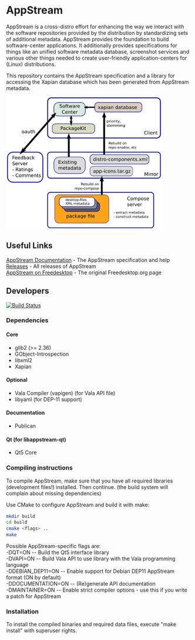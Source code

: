 AppStream
=========

AppStream is a cross-distro effort for enhancing the way we interact with the software repositories provided by the
distribution by standardizing sets of additional metadata.
AppStream provides the foundation to build software-center applications. It additionally provides specifications
for things like an unified software metadata database, screenshot services and various other things needed to create
user-friendly application-centers for (Linux) distributions.

This repository contains the AppStream specification and a library for accessing the Xapian database which has been
generated from AppStream metadata.

![AppStream Architecture](docs/sources/images/architecture-small.png "AppStream Architecture")

## Useful Links
[AppStream Documentation](http://www.freedesktop.org/software/appstream/docs/) - The AppStream specification and help  
[Releases](http://www.freedesktop.org/software/appstream/releases/) - All releases of AppStream  
[AppStream on Freedesktop](http://www.freedesktop.org/wiki/Distributions/AppStream/) - The original Freedesktop.org page  

## Developers
[![Build Status](https://semaphoreci.com/api/v1/projects/c406ea75-a977-4100-8ae1-66b7ccc54f48/559622/badge.svg)](https://semaphoreci.com/ximion/appstream)

### Dependencies

#### Core
 * glib2 (>= 2.36)
 * GObject-Introspection
 * libxml2
 * Xapian

#### Optional
 * Vala Compiler (vapigen) (for Vala API file)
 * libyaml (for DEP-11 support)

#### Documentation
 * Publican

#### Qt (for libappstream-qt)
 * Qt5 Core


### Compiling instructions

To compile AppStream, make sure that you have all required libraries (development files!) installed.
Then continue. (the build system will complain about missing dependencies)

Use CMake to configure AppStream and build it with make:
```bash
mkdir build
cd build
cmake <flags> ..
make
```
Possible AppStream-specific flags are:  
 -DQT=ON              -- Build the Qt5 interface library  
 -DVAPI=ON            -- Build Vala API to use library with the Vala programming language  
 -DDEBIAN_DEP11=ON    -- Enable support for Debian DEP11 AppStream format (ON by default)  
 -DDOCUMENTATION=ON   -- (Re)generate API documentation  
 -DMAINTAINER=ON      -- Enable strict compiler options - use this if you write a patch for AppStream

### Installation

To install the compiled binaries and required data files, execute
"make install" with superuser rights.
